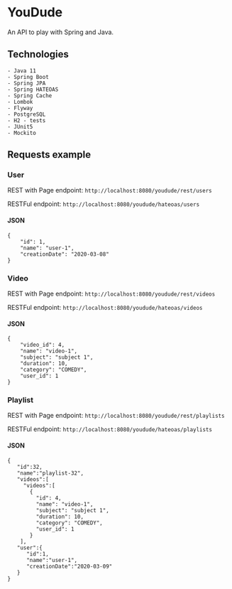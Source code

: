 # YouDude
An API to play with Spring and Java.

## Technologies
    - Java 11
    - Spring Boot
    - Spring JPA
    - Spring HATEOAS
    - Spring Cache
    - Lombok
    - Flyway
    - PostgreSQL
    - H2 - tests
    - JUnit5
    - Mockito

## Requests example

### User
REST with Page endpoint: `http://localhost:8080/youdude/rest/users`

RESTFul endpoint: `http://localhost:8080/youdude/hateoas/users`

#### JSON

    {
        "id": 1,
        "name": "user-1",
        "creationDate": "2020-03-08"
    }

### Video
REST with Page endpoint: `http://localhost:8080/youdude/rest/videos`

RESTFul endpoint: `http://localhost:8080/youdude/hateoas/videos`

#### JSON

    {
        "video_id": 4,
        "name": "video-1",
        "subject": "subject 1",
        "duration": 10,
        "category": "COMEDY",
        "user_id": 1
    }

### Playlist
REST with Page endpoint: `http://localhost:8080/youdude/rest/playlists`

RESTFul endpoint: `http://localhost:8080/youdude/hateoas/playlists`

#### JSON

    {
       "id":32,
       "name":"playlist-32",
       "videos":[
         "videos":[
           {
             "id": 4,
             "name": "video-1",
             "subject": "subject 1",
             "duration": 10,
             "category": "COMEDY",
             "user_id": 1
           }
        ],
       "user":{
          "id":1,
          "name":"user-1",
          "creationDate":"2020-03-09"
       }
    }
